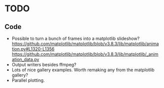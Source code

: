 # TODO

## Code

* Possible to turn a bunch of frames into a matplotlib slideshow?
  https://github.com/matplotlib/matplotlib/blob/v3.8.3/lib/matplotlib/animation.py#L1320-L1356
  https://github.com/matplotlib/matplotlib/blob/v3.8.3/lib/matplotlib/_animation_data.py
* Output writers besides ffmpeg?
* Lots of nice gallery examples. Worth remaking any from the matplotlib gallery?
* Parallel plotting.
